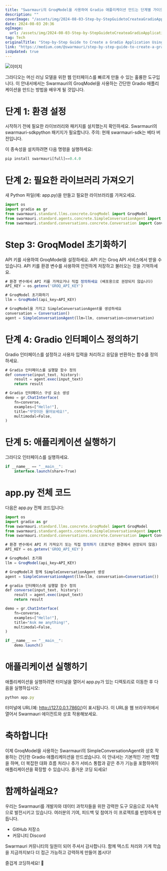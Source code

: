 ```yaml
---
title: "Swarmauri의 GroqModel을 사용하여 Gradio 애플리케이션 만드는 단계별 가이드"
description: ""
coverImage: "/assets/img/2024-08-03-Step-by-StepGuidetoCreateaGradioApplicationUsingSwarmaurisGroqModel_0.png"
date: 2024-08-03 20:36
ogImage: 
  url: /assets/img/2024-08-03-Step-by-StepGuidetoCreateaGradioApplicationUsingSwarmaurisGroqModel_0.png
tag: Tech
originalTitle: "Step-by-Step Guide to Create a Gradio Application Using Swarmauris GroqModel"
link: "https://medium.com/@swarmauri/step-by-step-guide-to-create-a-gradio-application-using-swarmauris-groqmodel-b1817c26512f"
isUpdated: true
---
```






![이미지](/assets/img/2024-08-03-Step-by-StepGuidetoCreateaGradioApplicationUsingSwarmaurisGroqModel_0.png)

그라디오는 머신 러닝 모델을 위한 웹 인터페이스를 빠르게 만들 수 있는 훌륭한 도구입니다. 이 안내서에서는 Swarmauri의 GroqModel을 사용하는 간단한 Gradio 애플리케이션을 만드는 방법을 배우게 될 것입니다.

# 단계 1: 환경 설정

시작하기 전에 필요한 라이브러리와 패키지를 설치했는지 확인하세요. Swarmauri의 swarmauri-sdkpython 패키지가 필요합니다. 주의: 현재 swarmauri-sdk는 베타 버전입니다.

<div class="content-ad"></div>

이 종속성을 설치하려면 다음 명령을 실행하세요:

```js
pip install swarmauri[full]==0.4.0
```

# 단계 2: 필요한 라이브러리 가져오기

새 Python 파일(예: app.py)을 만들고 필요한 라이브러리를 가져오세요.

<div class="content-ad"></div>

```js
import os
import gradio as gr
from swarmauri.standard.llms.concrete.GroqModel import GroqModel
from swarmauri.standard.agents.concrete.SimpleConversationAgent import SimpleConversationAgent
from swarmauri.standard.conversations.concrete.Conversation import Conversation
```

# Step 3: GroqModel 초기화하기

API 키를 사용하여 GroqModel을 설정하세요. API 키는 Groq API 서비스에서 받을 수 있습니다. API 키를 환경 변수를 사용하여 안전하게 저장하고 불러오는 것을 기억하세요.

```js
# 환경 변수에서 API 키를 가져오거나 직접 정의하세요 (배포용으로 권장되지 않습니다)
API_KEY = os.getenv('GROQ_API_KEY')

# GroqModel 초기화하기
llm = GroqModel(api_key=API_KEY)

# GroqModel을 가지고 SimpleConversationAgent를 생성하세요
conversation = Conversation()
agent = SimpleConversationAgent(llm=llm, conversation=conversation)
```

<div class="content-ad"></div>

# 단계 4: Gradio 인터페이스 정의하기

Gradio 인터페이스를 설정하고 사용자 입력을 처리하고 응답을 반환하는 함수를 정의하세요.

```js
# Gradio 인터페이스를 실행할 함수 정의
def converse(input_text, history):
    result = agent.exec(input_text)
    return result

# Gradio 인터페이스 구성 요소 생성
demo = gr.ChatInterface(
    fn=converse,
    examples=["Hello!"],
    title="무엇이든 물어보세요!",
    multimodal=False,
)
```

# 단계 5: 애플리케이션 실행하기

<div class="content-ad"></div>

그라디오 인터페이스를 실행하세요.

```js
if __name__ == "__main__":
    interface.launch(share=True)
```

# app.py 전체 코드

다음은 app.py 전체 코드입니다:

<div class="content-ad"></div>

```js
import os
import gradio as gr
from swarmauri.standard.llms.concrete.GroqModel import GroqModel
from swarmauri.standard.agents.concrete.SimpleConversationAgent import SimpleConversationAgent
from swarmauri.standard.conversations.concrete.Conversation import Conversation

# 환경 변수에서 API 키 가져오기 또는 직접 정의하기 (프로덕션 환경에서 권장되지 않음)
API_KEY = os.getenv('GROQ_API_KEY')

# GroqModel 초기화
llm = GroqModel(api_key=API_KEY)

# GroqModel과 함께 SimpleConversationAgent 생성
agent = SimpleConversationAgent(llm=llm, conversation=Conversation())

# gradio 인터페이스에 실행할 함수 정의
def converse(input_text, history):
    result = agent.exec(input_text)
    return result

demo = gr.ChatInterface(
    fn=converse,
    examples=["Hello!"],
    title="Ask me anything!",
    multimodal=False,
)

if __name__ == "__main__":
    demo.launch()
```

# 애플리케이션 실행하기

애플리케이션을 실행하려면 터미널을 열어서 app.py가 있는 디렉토리로 이동한 후 다음을 실행하십시오:

```js
python app.py
```

<div class="content-ad"></div>

터미널에 URL(예: http://127.0.0.1:7860/)이 표시됩니다. 이 URL을 웹 브라우저에서 열어서 Swarmauri 에이전트와 상호 작용해보세요.

# 축하합니다!

이제 GroqModel을 사용하는 Swarmauri의 SimpleConversationAgent와 상호 작용하는 간단한 Gradio 애플리케이션을 만드셨습니다. 이 안내서는 기본적인 기반 역할을 하며, 더 복잡한 대화 흐름 처리나 추가 서비스 통합과 같은 추가 기능을 포함하여이 애플리케이션을 확장할 수 있습니다. 즐거운 코딩 되세요!

# 함께하실래요?

<div class="content-ad"></div>

우리는 Swarmauri를 개발자와 데이터 과학자들을 위한 강력한 도구 모음으로 지속적으로 발전시키고 있습니다. 여러분의 기여, 피드백 및 참여가 이 프로젝트를 번창하게 만듭니다.

- GitHub 저장소
- 커뮤니티 Discord

Swarmauri 커뮤니티의 일원이 되어 주셔서 감사합니다. 함께 텍스트 처리와 기계 학습을 지금까지보다 더 접근 가능하고 강력하게 만들어 봅시다!

즐겁게 코딩하세요! 🚀